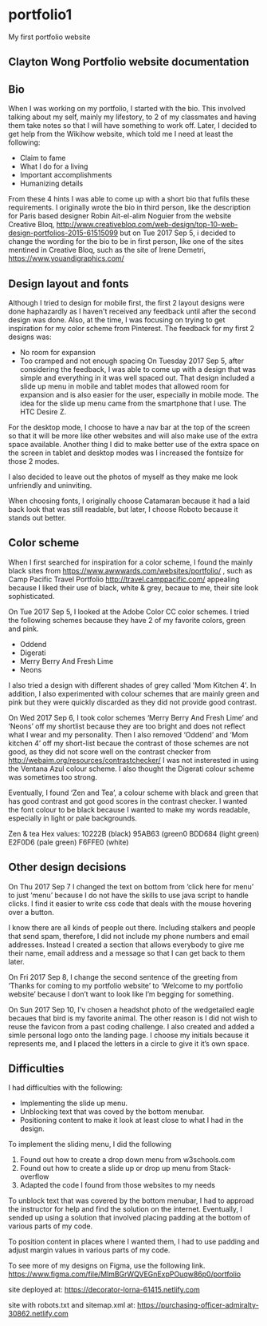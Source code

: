 # portfolio1
My first portfolio website

Clayton Wong Portfolio website documentation
--------------------------------------------
Bio
---
When I was working on my portfolio, I started with the bio. This involved talking about my self, mainly my lifestory,
to 2 of my classmates and having them take notes so that I will have something to work off. Later, I decided to get 
help from the Wikihow website, which told me I need at least the following:

* Claim to fame
* What I do for a living
* Important accomplishments
* Humanizing details

From these 4 hints I was able to come up with a short bio that fufils these requirements. 
I originally wrote the bio in third person, like the description for Paris based designer Robin Ait-el-alim Noguier 
from the website Creative Bloq, http://www.creativebloq.com/web-design/top-10-web-design-portfolios-2015-61515099 but on 
Tue 2017 Sep 5, i decided to change the wording for the bio to be in first person, like one of the sites mentined in 
Creative Bloq, such as the site of Irene Demetri, https://www.youandigraphics.com/ 

Design layout and fonts
------------------------
Although I tried to design for mobile first, the first 2 layout designs were done haphazardly as I haven't received any 
feedback until after the second design was done. Also, at the time, I was focusing on trying to get inspiration for my color 
scheme from Pinterest. The feedback for my first 2 designs was:

* No room for expansion
* Too cramped and not enough spacing
On Tuesday 2017 Sep 5, after considering the feedback, I was able to come up with a design that was simple and everything 
in it was well spaced out. That design included a slide up menu in mobile and tablet modes that allowed room for expansion 
and is also easier for the user, especially in mobile mode. The idea for the slide up menu came from the smartphone that 
I use. The HTC Desire Z.

For the desktop mode, I choose to have a nav bar at the top of the screen so that it will be more like other websites and 
will also make use of the extra space available. Another thing I did to make better use of the extra space on the screen in 
tablet and desktop modes was I increased the fontsize for those 2 modes.

I also decided to leave out the photos of myself as they make me look unfriendly and uninviting.

When choosing fonts, I originally choose Catamaran because it had a laid back look that was still readable, but later, 
I choose Roboto because it stands out better.

Color scheme
------------
When I first searched for inspiration for a color scheme, I found the mainly black sites from 
https://www.awwwards.com/websites/portfolio/  , such as Camp Pacific Travel Portfolio 
http://travel.camppacific.com/  appealing because I liked their use of black, white & grey, becaue to me, their 
site look sophisticated.

On Tue 2017 Sep 5, I looked at the Adobe Color CC color schemes. I tried the following schemes because they have 2 
of my favorite colors, green and pink.

* Oddend
* Digerati
* Merry Berry And Fresh Lime
* Neons

I also tried a design with different shades of grey called 'Mom Kitchen 4'. In addition, I also experimented with 
colour schemes that are mainly green and pink but they were quickly discarded as they did not provide good contrast.

On Wed 2017 Sep 6, I took color schemes ‘Merry Berry And Fresh Lime’ and ‘Neons’ off my shortlist because they are 
too bright and does not reflect what I wear and my personality. Then I also removed ‘Oddend’ and ‘Mom kitchen 4’ 
off my short-list becaue the contrast of those schemes are not good, as they did not score well on the contrast 
checker from http://webaim.org/resources/contrastchecker/ I was not insterested in using the Ventana Azul colour 
scheme. I also thought the Digerati colour scheme was sometimes too strong.

Eventually, I found ‘Zen and Tea’, a colour scheme with black and green that has good contrast and  got good scores 
in the contrast checker. I wanted the font colour to be black because I wanted to make my words readable, especially 
in light or pale backgrounds.

Zen & tea Hex values:
	10222B (black)
	95AB63 (green0
	BDD684 (light green) 
	E2F0D6 (pale green) 
	F6FFE0 (white)
  
Other design decisions
----------------------
On Thu 2017 Sep 7  I changed the text on bottom from ‘click here for menu’ to just ‘menu’ because I do not have the 
skills to use java script to handle clicks. I find it easier to write css code that deals with the mouse hovering over 
a button.

I know there are all kinds of people out there. Including stalkers and people that send spam, therefore, I did not 
include my phone numbers and email addresses. Instead I created a section that allows everybody to give me their 
name, email address and a message so that I can get back to them later.

On Fri 2017 Sep 8, I change the second sentence of the greeting from ‘Thanks for coming to my portfolio website’ 
to ‘Welcome to my portfolio website’ because I don’t want to look like I’m begging for something.

On Sun 2017 Sep 10, I’v chosen a headshot photo of the wedgetailed eagle becaues that bird is my favorite animal. 
The other reason is I did not wish to reuse the favicon from a past coding challenge. 
I also created and added a simle personal logo onto the landing page. I choose my initials because it represents 
me, and I placed the letters in a circle to give it it’s own space.

Difficulties
------------
I had difficulties with the following:

* Implementing the slide up menu.
* Unblocking text that was coved by the bottom menubar.
* Positioning content to make it look at least close to what I had in the design.

To implement the sliding menu, I did the following
1) Found out how to create a drop down menu from w3schools.com
2) Found out how to create a slide up or drop up menu from Stack-overflow
3) Adapted the code I found from those websites to my needs

To unblock text that was covered by the bottom menubar, I had to approad the instructor for help and find the 
solution on the internet. Eventually, I sended up using a solution that involved placing padding at the bottom 
of various parts of my code.

To position content in places where I wanted them, I had to use padding and adjust margin values in various 
parts of my code.

To see more of my designs on Figma, use the following link.
https://www.figma.com/file/MlmBGrWQVEGnExpPOuqw86p0/portfolio

site deployed at:
https://decorator-lorna-61415.netlify.com

site with robots.txt and sitemap.xml at:
https://purchasing-officer-admiralty-30862.netlify.com
